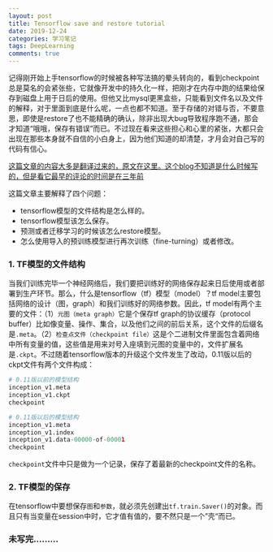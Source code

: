 ```yaml
---
layout: post
title: Tensorflow save and restore tutorial
date: 2019-12-24
categories: 学习笔记
tags: DeepLearning
comments: true 
---
```


记得刚开始上手tensorflow的时候被各种写法搞的晕头转向的，看到checkpoint总是莫名的会紧张些，它就像开发中的持久化一样，把刚才在内存中跑的结果给保存到磁盘上用于日后的使用。但他又比mysql更黑盒些，只能看到文件名以及文件的解释，对于里面到底是什么呢，一点也都不知道。至于存储的对错与否，不要意思，即使是restore了也不能精确的确认，除非出现大bug导致程序跑不通，那会才知道“哦哦，保存有错误”而已。不过现在看来这些担心和心里的紧张，大都只会出现在那些本身就不自信的小白身上，因为他们知道的却清楚，才月会对自己写的代码有信心。

[这篇文章的内容大多是翻译过来的，原文在这里。这个blog不知道是什么时候写的，但是看它最早的评论的时间是在三年前](https://cv-tricks.com/tensorflow-tutorial/save-restore-tensorflow-models-quick-complete-tutorial/)

这篇文章主要解释了四个问题：

- tensorflow模型的文件结构是怎么样的。
- tensorflow模型该怎么保存。
- 预测或者迁移学习的时候该怎么restore模型。
- 怎么使用导入的预训练模型进行再次训练（fine-turning）或者修改。

### 1. TF模型的文件结构

当我们训练完毕一个神经网络后，我们要把训练好的网络保存起来日后使用或者部署到生产环节。那么，什么是tensorflow（tf）模型（model）？tf model主要包括网络的设计（图，graph）和我们训练好的网络参数。因此，tf model有两个主要的文件：（1）`元图（meta graph）`它是个保存tf graph的协议缓存（protocol buffer）比如像变量、操作、集合，以及他们之间的前后关系，这个文件的后缀名是`.meta`。（2）`检查点文件（checkpoint file）`这是个二进制文件里面包含着网络中所有变量的值，这些值是用来对号入座填到元图的变量中的，文件扩展名是`.ckpt`。不过随着tensorflow版本的升级这个文件发生了改动，0.11版以后的ckpt文件有两个文件构成：

```python
# 0.11版以前的模型结构
inception_v1.meta
inception_v1.ckpt
checkpoint
```

```python
# 0.11版以后的模型结构
inception_v1.meta
inception_v1.index
inception_v1.data-00000-of-00001
checkpoint
```

`checkpoint`文件中只是做为一个记录，保存了着最新的checkpoint文件的名称。

### 2. TF模型的保存

在tensorflow中要想保存`图`和`参数`，就必须先创建出`tf.train.Saver()`的对象。而且只有当变量在session中时，它才值有值的，要不然只是一个”壳“而已。

### 未写完.........

